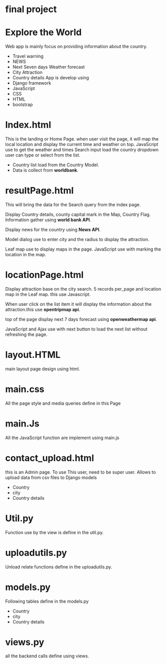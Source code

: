 # final project

# Explore the World
Web app is mainly focus on providing information about the country.
  - Travel warning
  - NEWS
  - Next Seven days Weather forecast
  - City Attraction
  - Country details
App is develop using
  - Django framework
  - JavaScript
  - CSS
  - HTML
  - bootstrap

# Index.html

This is the landing or Home Page.
when user visit the page, it will map the local location and display the current time and weather on top.
JavaScript use to get the weather and times
Search input load the country dropdown user can type or select from the list.
  - Country list load from the Country Model.
  - Data is collect from **worldbank**.




# resultPage.html

This will bring the data for the Search query from the index page.

Display Country details, county capital mark in the Map, Country Flag.
Information gather using **world bank API**.

Display news for the country using **News API**.

Model dialog use to enter city and the radius to display the attraction.

Leaf map use to display maps in the page.
JavaScript use with marking the location in the map.

# locationPage.html

Display attraction base on the city search. 5 records per_page and location map in the Leaf map. this use Javascript.

When user click on the list item it will display the information about the attraction.this use **opentripmap api**.

top of the page display next 7 days forecast using **openweathermap api**.

JavaScript and Ajax use with next button to load the next list without refreshing the page.

# layout.HTML
main layout page design using html.

# main.css
All the page style and media queries define in this Page

# main.Js
All the JavaScript function are implement using main.js

# contact_upload.html
 this is an Admin page. To use This user, need to be super user.
 Allows to upload data from csv files to Django models
  - Country
  - city
  - Country details

# Util.py
 Function use by the view is define in the util.py.

# uploadutils.py
Unload relate functions define in the uploadutils.py.

# models.py

Following tables define in the models.py
  - Country
  - city
  - Country details
# views.py
all the backend calls define using views.
